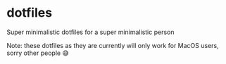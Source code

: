 # dotfiles
Super minimalistic dotfiles for a super minimalistic person

Note: these dotfiles as they are currently will only work for MacOS users, sorry other people 😅
